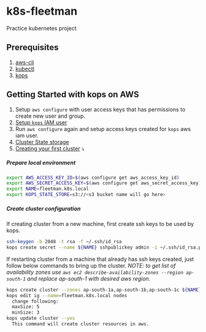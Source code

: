 # k8s-fleetman
Practice kubernetes project

## Prerequisites
1. [aws-cli](https://github.com/aws/aws-cli "aws-cli github repo")
2. [kubectl](https://kubernetes.io/docs/tasks/tools/install-kubectl/)
3. [kops](https://github.com/kubernetes/kops#installing)

## Getting Started with kops on AWS
1. Setup `aws configure` with user access keys that has permissions to create new user and group.
2. [Setup `kops` IAM user](https://github.com/kubernetes/kops/blob/master/docs/getting_started/aws.md#setup-iam-user)
3. Run `aws configure` again and setup access keys created for `kops` aws iam user.
4. [Cluster State storage](https://github.com/kubernetes/kops/blob/master/docs/getting_started/aws.md#cluster-state-storage) 
5. [Creating your first cluster](https://github.com/kubernetes/kops/blob/master/docs/getting_started/aws.md#creating-your-first-cluster) :arrow_heading_down:
##### Prepare local environment
  ```bash
  export AWS_ACCESS_KEY_ID=$(aws configure get aws_access_key_id)
  export AWS_SECRET_ACCESS_KEY=$(aws configure get aws_secret_access_key)
  export NAME=fleetman.k8s.local
  export KOPS_STATE_STORE=s3://<s3 bucket name will go here>
  ```
##### Create cluster configuration
  If creating cluster from a new machine, first create ssh keys to be used by kops.
  ```bash
  ssh-keygen -b 2048 -t rsa -f ~/.ssh/id_rsa
  kops create secret --name ${NAME} sshpublickey admin -i ~/.ssh/id_rsa.pub
  ```
  If restarting cluster from a machine that already has ssh keys created, just follow below commands to bring up the cluster.
  *NOTE: to get list of availability zones use `aws ec2 describe-availability-zones --region ap-south-1` and replace ap-south-1 with desired aws region.*
  ```bash
  kops create cluster --zones ap-south-1a,ap-south-1b,ap-south-1c ${NAME}
  kops edit ig --name=fleetman.k8s.local nodes
    change following:
    maxSize: 5
    minSize: 3
  kops update cluster --yes
    This command will create cluster resources in aws.
  ```